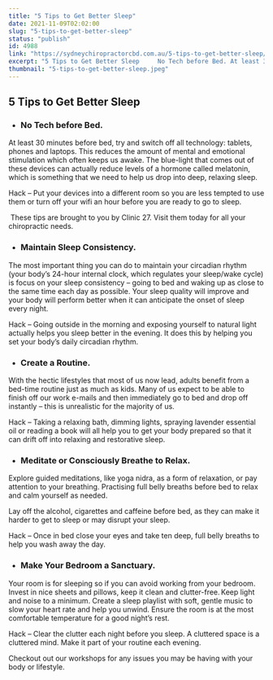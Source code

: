 ```yaml
---
title: "5 Tips to Get Better Sleep"
date: 2021-11-09T02:02:00
slug: "5-tips-to-get-better-sleep"
status: "publish"
id: 4988
link: "https://sydneychiropractorcbd.com.au/5-tips-to-get-better-sleep/"
excerpt: "5 Tips to Get Better Sleep     No Tech before Bed. At least 30 minutes before bed, try and switch off all technology: tablets, phones and laptops. This reduces the amount of mental and emotional stimulation which often keeps us awake. The blue-light that comes out of these devices can actually reduce levels of a hormone […]"
thumbnail: "5-tips-to-get-better-sleep.jpeg"
---
```


## 5 Tips to Get Better Sleep   

- ### No Tech before Bed.

At least 30 minutes before bed, try and switch off all technology: tablets, phones and laptops. This reduces the amount of mental and emotional stimulation which often keeps us awake. The blue-light that comes out of these devices can actually reduce levels of a hormone called melatonin, which is something that we need to help us drop into deep, relaxing sleep.  

Hack – Put your devices into a different room so you are less tempted to use them or turn off your wifi an hour before you are ready to go to sleep.  

 These tips are brought to you by Clinic 27. Visit them today for all your chiropractic needs. 

- ### Maintain Sleep Consistency. 

The most important thing you can do to maintain your circadian rhythm (your body’s 24-hour internal clock, which regulates your sleep/wake cycle) is focus on your sleep consistency – going to bed and waking up as close to the same time each day as possible. Your sleep quality will improve and your body will perform better when it can anticipate the onset of sleep every night.  

Hack – Going outside in the morning and exposing yourself to natural light actually helps you sleep better in the evening. It does this by helping you set your body’s daily circadian rhythm.  

- ### Create a Routine. 

With the hectic lifestyles that most of us now lead, adults benefit from a bed-time routine just as much as kids. Many of us expect to be able to finish off our work e-mails and then immediately go to bed and drop off instantly – this is unrealistic for the majority of us. 

Hack – Taking a relaxing bath, dimming lights, spraying lavender essential oil or reading a book will all help you to get your body prepared so that it can drift off into relaxing and restorative sleep.  

- ### Meditate or Consciously Breathe to Relax.  

Explore guided meditations, like yoga nidra, as a form of relaxation, or pay attention to your breathing. Practising full belly breaths before bed to relax and calm yourself as needed.  

Lay off the alcohol, cigarettes and caffeine before bed, as they can make it harder to get to sleep or may disrupt your sleep. 

Hack – Once in bed close your eyes and take ten deep, full belly breaths to help you wash away the day.  

- ### Make Your Bedroom a Sanctuary. 

Your room is for sleeping so if you can avoid working from your bedroom. Invest in nice sheets and pillows, keep it clean and clutter-free. Keep light and noise to a minimum. Create a sleep playlist with soft, gentle music to slow your heart rate and help you unwind. Ensure the room is at the most comfortable temperature for a good night’s rest.  

Hack – Clear the clutter each night before you sleep. A cluttered space is a cluttered mind. Make it part of your routine each evening.  

Checkout out our workshops for any issues you may be having with your body or lifestyle.
